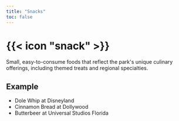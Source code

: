 ```yaml
---
title: "Snacks"
toc: false
---
```


# {{< icon "snack" >}}

Small, easy-to-consume foods that reflect the park's unique culinary offerings, including themed treats and regional specialties.

## Example
* Dole Whip at Disneyland
* Cinnamon Bread at Dollywood
* Butterbeer at Universal Studios Florida